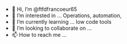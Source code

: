 - 👋 Hi, I’m @ftfdfrancoeur65
- 👀 I’m interested in ...
Operations, automation, 
- 🌱 I’m currently learning ...
low code tools 
- 💞️ I’m looking to collaborate on ...
- 📫 How to reach me ...

<!---
ftfdfrancoeur65/ftfdfrancoeur65 is a ✨ special ✨ repository because its `README.md` (this file) appears on your GitHub profile.
You can click the Preview link to take a look at your changes.
--->
